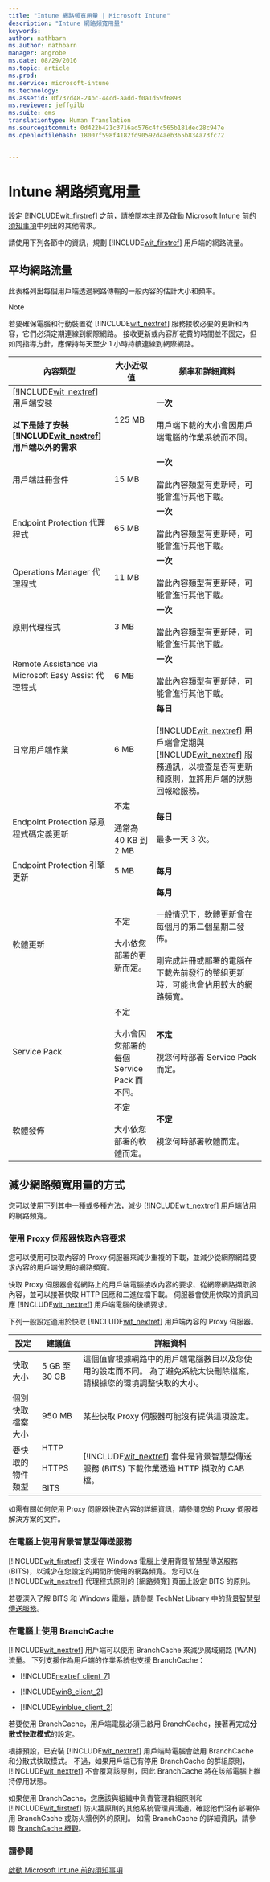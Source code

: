 ```yaml
---
title: "Intune 網路頻寬用量 | Microsoft Intune"
description: "Intune 網路頻寬用量"
keywords: 
author: nathbarn
ms.author: nathbarn
manager: angrobe
ms.date: 08/29/2016
ms.topic: article
ms.prod: 
ms.service: microsoft-intune
ms.technology: 
ms.assetid: 0f737d48-24bc-44cd-aadd-f0a1d59f6893
ms.reviewer: jeffgilb
ms.suite: ems
translationtype: Human Translation
ms.sourcegitcommit: 0d422b421c3716ad576c4fc565b181dec28c947e
ms.openlocfilehash: 18007f598f4182fd90592d4aeb365b834a73fc72


---
```


# Intune 網路頻寬用量

設定 [!INCLUDE[wit_firstref](../includes/wit_firstref_md.md)] 之前，請檢閱本主題及[啟動 Microsoft Intune 前的須知事項](what-to-know-before-you-start-microsoft-intune.md)中列出的其他需求。

請使用下列各節中的資訊，規劃 [!INCLUDE[wit_firstref](../includes/wit_firstref_md.md)] 用戶端的網路流量。

## 平均網路流量
此表格列出每個用戶端透過網路傳輸的一般內容的估計大小和頻率。

> [!NOTE]
> 若要確保電腦和行動裝置從 [!INCLUDE[wit_nextref](../includes/wit_nextref_md.md)] 服務接收必要的更新和內容，它們必須定期連線到網際網路。 接收更新或內容所花費的時間並不固定，但如同指導方針，應保持每天至少 1 小時持續連線到網際網路。

|內容類型|大小近似值|頻率和詳細資料|
|----------------|--------------------|-------------------------|
|[!INCLUDE[wit_nextref](../includes/wit_nextref_md.md)] 用戶端安裝<br /><br />**以下是除了安裝 [!INCLUDE[wit_nextref](../includes/wit_nextref_md.md)] 用戶端以外的需求**|125 MB|**一次**<br /><br />用戶端下載的大小會因用戶端電腦的作業系統而不同。|
|用戶端註冊套件|15 MB|**一次**<br /><br />當此內容類型有更新時，可能會進行其他下載。|
|Endpoint Protection 代理程式|65 MB|**一次**<br /><br />當此內容類型有更新時，可能會進行其他下載。|
|Operations Manager 代理程式|11 MB|**一次**<br /><br />當此內容類型有更新時，可能會進行其他下載。|
|原則代理程式|3 MB|**一次**<br /><br />當此內容類型有更新時，可能會進行其他下載。|
|Remote Assistance via Microsoft Easy Assist 代理程式|6 MB|**一次**<br /><br />當此內容類型有更新時，可能會進行其他下載。|
|日常用戶端作業|6 MB|**每日**<br /><br />[!INCLUDE[wit_nextref](../includes/wit_nextref_md.md)] 用戶端會定期與 [!INCLUDE[wit_nextref](../includes/wit_nextref_md.md)] 服務通訊，以檢查是否有更新和原則，並將用戶端的狀態回報給服務。|
|Endpoint Protection 惡意程式碼定義更新|不定<br /><br />通常為 40 KB 到 2 MB|**每日**<br /><br />最多一天 3 次。|
|Endpoint Protection 引擎更新|5 MB|**每月**|
|軟體更新|不定<br /><br />大小依您部署的更新而定。|**每月**<br /><br />一般情況下，軟體更新會在每個月的第二個星期二發佈。<br /><br />剛完成註冊或部署的電腦在下載先前發行的整組更新時，可能也會佔用較大的網路頻寬。|
|Service Pack|不定<br /><br />大小會因您部署的每個 Service Pack 而不同。|**不定**<br /><br />視您何時部署 Service Pack 而定。|
|軟體發佈|不定<br /><br />大小依您部署的軟體而定。|**不定**<br /><br />視您何時部署軟體而定。|

## 減少網路頻寬用量的方式
您可以使用下列其中一種或多種方法，減少 [!INCLUDE[wit_nextref](../includes/wit_nextref_md.md)] 用戶端佔用的網路頻寬。

### 使用 Proxy 伺服器快取內容要求
您可以使用可快取內容的 Proxy 伺服器來減少重複的下載，並減少從網際網路要求內容的用戶端使用的網路頻寬。

快取 Proxy 伺服器會從網路上的用戶端電腦接收內容的要求、從網際網路擷取該內容，並可以接著快取 HTTP 回應和二進位檔下載。 伺服器會使用快取的資訊回應 [!INCLUDE[wit_nextref](../includes/wit_nextref_md.md)] 用戶端電腦的後續要求。

下列一般設定適用於快取 [!INCLUDE[wit_nextref](../includes/wit_nextref_md.md)] 用戶端內容的 Proxy 伺服器。

|設定|建議值|詳細資料|
|-----------|---------------------|-----------|
|快取大小|5 GB 至 30 GB|這個值會根據網路中的用戶端電腦數目以及您使用的設定而不同。 為了避免系統太快刪除檔案，請根據您的環境調整快取的大小。|
|個別快取檔案大小|950 MB|某些快取 Proxy 伺服器可能沒有提供這項設定。|
|要快取的物件類型|HTTP<br /><br />HTTPS<br /><br />BITS|[!INCLUDE[wit_nextref](../includes/wit_nextref_md.md)] 套件是背景智慧型傳送服務 (BITS) 下載作業透過 HTTP 擷取的 CAB 檔。|
如需有關如何使用 Proxy 伺服器快取內容的詳細資訊，請參閱您的 Proxy 伺服器解決方案的文件。

### 在電腦上使用背景智慧型傳送服務
[!INCLUDE[wit_firstref](../includes/wit_firstref_md.md)] 支援在 Windows 電腦上使用背景智慧型傳送服務 (BITS)，以減少在您設定的期間所使用的網路頻寬。 您可以在 [!INCLUDE[wit_nextref](../includes/wit_nextref_md.md)] 代理程式原則的 [網路頻寬] 頁面上設定 BITS 的原則。

若要深入了解 BITS 和 Windows 電腦，請參閱 TechNet Library 中的[背景智慧型傳送服務](http://technet.microsoft.com/library/bb968799.aspx)。

### 在電腦上使用 BranchCache
[!INCLUDE[wit_nextref](../includes/wit_nextref_md.md)] 用戶端可以使用 BranchCache 來減少廣域網路 (WAN) 流量。 下列支援作為用戶端的作業系統也支援 BranchCache：

-   [!INCLUDE[nextref_client_7](../includes/nextref_client_7_md.md)]

-   [!INCLUDE[win8_client_2](../includes/win8_client_2_md.md)]

-   [!INCLUDE[winblue_client_2](../includes/winblue_client_2_md.md)]

若要使用 BranchCache，用戶端電腦必須已啟用 BranchCache，接著再完成**分散式快取模式**的設定。

根據預設，已安裝 [!INCLUDE[wit_nextref](../includes/wit_nextref_md.md)] 用戶端時電腦會啟用 BranchCache 和分散式快取模式。 不過，如果用戶端已有停用 BranchCache 的群組原則，[!INCLUDE[wit_nextref](../includes/wit_nextref_md.md)] 不會覆寫該原則，因此 BranchCache 將在該部電腦上維持停用狀態。

如果使用 BranchCache，您應該與組織中負責管理群組原則和 [!INCLUDE[wit_firstref](../includes/wit_firstref_md.md)] 防火牆原則的其他系統管理員溝通，確認他們沒有部署停用 BranchCache 或防火牆例外的原則。 如需 BranchCache 的詳細資訊，請參閱 [BranchCache 概觀](http://technet.microsoft.com/library/hh831696.aspx)。

### 請參閱
[啟動 Microsoft Intune 前的須知事項](what-to-know-before-you-start-microsoft-intune.md)



<!--HONumber=Oct16_HO4-->


